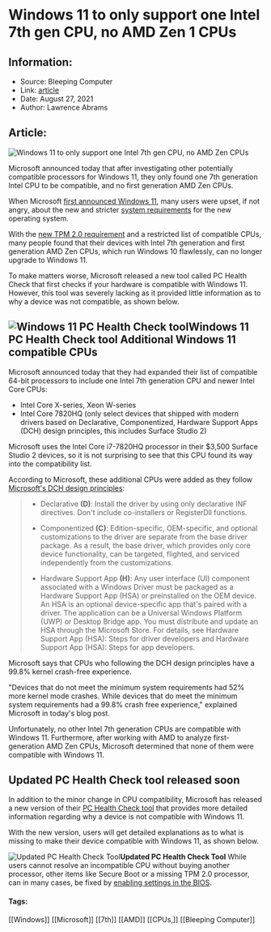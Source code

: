 # Windows 11 to only support one Intel 7th gen CPU, no AMD Zen 1 CPUs
### 

## Information:
+ Source: Bleeping Computer
+ Link: [article](https://www.bleepingcomputer.com/news/microsoft/windows-11-to-only-support-one-intel-7th-gen-cpu-no-amd-zen-1-cpus/)
+ Date: August 27, 2021
+ Author: Lawrence Abrams


## Article:
![Windows 11 to only support one Intel 7th gen CPU, no AMD Zen CPUs](https://www.bleepstatic.com/content/hl-images/2021/08/09/windows-11-square-text.jpg)


Microsoft announced today that after investigating other potentially compatible processors for Windows 11, they only found one 7th generation Intel CPU to be compatible, and no first generation AMD Zen CPUs.


When Microsoft [first announced Windows 11](https://www.bleepingcomputer.com/news/microsoft/microsoft-announces-windows-11-here-is-what-you-need-to-know/), many users were upset, if not angry, about the new and stricter [system requirements](https://www.bleepingcomputer.com/news/microsoft/microsoft-publishes-the-windows-11-system-requirements/) for the new operating system.


With the [new TPM 2.0 requirement](https://www.bleepingcomputer.com/news/microsoft/windows-11-wont-work-without-a-tpm-what-you-need-to-know/) and a restricted list of compatible CPUs, many people found that their devices with Intel 7th generation and first generation AMD Zen CPUs, which run Windows 10 flawlessly, can no longer upgrade to Windows 11.


To make matters worse, Microsoft released a new tool called PC Health Check that first checks if your hardware is compatible with Windows 11. However, this tool was severely lacking as it provided little information as to why a device was not compatible, as shown below.



![Windows 11 PC Health Check tool](https://www.bleepstatic.com/images/news/Microsoft/windows-11/h/hardware-requirements/pc-health-check.jpg)**Windows 11 PC Health Check tool**
Additional Windows 11 compatible CPUs
-------------------------------------


Microsoft announced today that they had expanded their list of compatible 64-bit processors to include one Intel 7th generation CPU and newer Intel Core CPUs:


* Intel Core X-series, Xeon W-series
* Intel Core 7820HQ (only select devices that shipped with modern drivers based on Declarative, Componentized, Hardware Support Apps (DCH) design principles, this includes Surface Studio 2)


Microsoft uses the Intel Core i7-7820HQ processor in their $3,500 Surface Studio 2 devices, so it is not surprising to see that this CPU found its way into the compatibility list.


According to Microsoft, these additional CPUs were added as they follow [Microsoft's DCH design principles](https://docs.microsoft.com/en-us/windows-hardware/drivers/develop/dch-principles-best-practices#dch-design-principles):



> 
> * Declarative **(D)**: Install the driver by using only declarative INF directives. Don't include co-installers or RegisterDll functions.
> 
> 
> * Componentized **(C)**: Edition-specific, OEM-specific, and optional customizations to the driver are separate from the base driver package. As a result, the base driver, which provides only core device functionality, can be targeted, flighted, and serviced independently from the customizations.
> 
> 
> * Hardware Support App **(H)**: Any user interface (UI) component associated with a Windows Driver must be packaged as a Hardware Support App (HSA) or preinstalled on the OEM device. An HSA is an optional device-specific app that's paired with a driver. The application can be a Universal Windows Platform (UWP) or Desktop Bridge app. You must distribute and update an HSA through the Microsoft Store. For details, see Hardware Support App (HSA): Steps for driver developers and Hardware Support App (HSA): Steps for app developers.
> 
> 
> 


Microsoft says that CPUs who following the DCH design principles have a 99.8% kernel crash-free experience.


"Devices that do not meet the minimum system requirements had 52% more kernel mode crashes. While devices that do meet the minimum system requirements had a 99.8% crash free experience," explained Microsoft in today's blog post.


Unfortunately, no other Intel 7th generation CPUs are compatible with Windows 11. Furthermore, after working with AMD to analyze first-generation AMD Zen CPUs, Microsoft determined that none of them were compatible with Windows 11.


Updated PC Health Check tool released soon
------------------------------------------


In addition to the minor change in CPU compatibility, Microsoft has released a new version of their [PC Health Check tool](http://www.microsoft.com/en-us/windows/windows-11#pchealthcheck) that provides more detailed information regarding why a device is not compatible with Windows 11.


With the new version, users will get detailed explanations as to what is missing to make their device compatible with Windows 11, as shown below.



![Updated PC Health Check Tool](https://www.bleepstatic.com/images/news/Microsoft/windows-11/p/pc-health-check/new-pc-health-check.jpg)**Updated PC Health Check Tool**
While users cannot resolve an incompatible CPU without buying another processor, other items like Secure Boot or a missing TPM 2.0 processor, can in many cases, be fixed by [enabling settings in the BIOS](https://www.bleepingcomputer.com/news/microsoft/windows-11-wont-work-without-a-tpm-what-you-need-to-know/).




#### Tags:
[[Windows]] [[Microsoft]] [[7th]] [[AMD]] [[CPUs,]] [[Bleeping Computer]]
